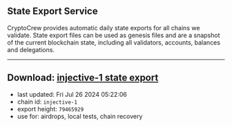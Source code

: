 ## State Export Service
CryptoCrew provides automatic daily state exports for all chains we validate. State export files can be used as genesis files and are a snapshot of the current blockchain state, including all validators, accounts, balances and delegations.

---
**Download: [injective-1 state export](https://dl-eu2.ccvalidators.com/SERVICE/injective/injective-1_export_79465929.json)**
---

- last updated: Fri Jul 26 2024 05:22:06
- chain id: `injective-1`
- export height: `79465929`
- use for: airdrops, local tests, chain recovery
